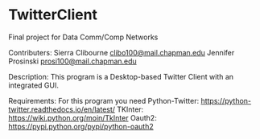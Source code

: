 # TwitterClient
Final project for Data Comm/Comp Networks

Contributers: 
Sierra Clibourne clibo100@mail.chapman.edu
Jennifer Prosinski prosi100@mail.chapman.edu

Description: 
This program is a Desktop-based Twitter Client with an integrated GUI.


Requirements:
For this program you need
Python-Twitter: https://python-twitter.readthedocs.io/en/latest/
TKInter: https://wiki.python.org/moin/TkInter
Oauth2: https://pypi.python.org/pypi/python-oauth2
